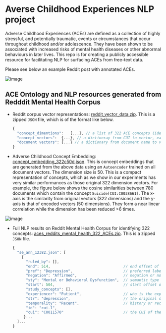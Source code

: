 # Averse Childhood Experiences NLP project
Adverse Childhood Experiences (ACEs) are defined as a collection of highly stressful, and potentially traumatic, events or circumstances that occur throughout childhood and/or adolescence. They have been shown to be associated with increased risks of mental health diseases or other abnormal behaviours in later lives. This repo is for creating a publicly accessible resource for facilitating NLP for surfacing ACEs from free-text data.

Please see below an example Reddit post with annotated ACEs.

![image](https://user-images.githubusercontent.com/6075558/169579155-988bf561-4dd1-4dd6-ab78-13d332e9be0b.png)


## ACE Ontology and NLP resources generated from Redddit Mental Health Corpus
- Reddit corpus vector representations: [reddit_vector_data.zip](./Reddit-MH/reddit_vector_data.json.zip). This is a zipped `JSON` file, which is of the format like below.
  ```javascript
  {
    "concept_dimentions":	[...], // a list of 322 ACE concepts (identified as UMLS CUIs)
    "concept vectors":	{...}, // a dictionray from CUI to vector, each dimension of the vector is a concept (the order follows the concept list above)
    "document vectors":	{...} // a dictionary from document name to vector, the dimensions are the same as those of the concept vectors above.
  }
  ```
- Adverse Childhood Concept Embedding: [concept_embedding_322c50d.json](./Reddit-MH/concept_embedding_322c50d.json). This is concept embeddings that are generated from the above data using an `Autoencoder` trained on all document vectors. The dimension size is 50. This is a compact representation of concepts, which as we show in our experiments has very similar performances as those original 322 dimension vectors. For example, the figure below shows the cosine similarities between 780 documents which contain the concept `Suicide[CUI:C0038661]`. The x-axis is the similarity from original vectors (322 dimensions) and the y-axis is that of encoded vectors (50 dimensions). They form a near linear correlation while the dimension has been reduced >6 times.

![image](https://user-images.githubusercontent.com/6075558/169578177-c8b1ecdb-b526-4f31-95ef-87b294b7e868.png)

- Full NLP results on Reddit Mental Health Corpus for identifying 322 concepts: [aces_reddits_mental_health_322_ACEs.zip](./Reddit-MH/aces_reddits_mental_health_322_ACEs.zip). This is a zipped `JSON` file.
  ```javascript
  {
    "se_ann_12382.json": [
      {
        "ruled_by": [], 
        "end": 514,                                 // end offset of the mention
        "pref": "Depression",                       // preferred label of the concept as defined in UMLS
        "negation": "Affirmed",                     // negation or not
        "sty": "Mental or Behavioral Dysfunction",  // semantic type of the concept as defined in UMLS
        "start": 504,                               // start offset of the mention
        "study_concepts": [], 
        "experiencer": "Patient",                   // who is the experiencer
        "str": "depression",                        // the original string
        "temporality": "Recent",                    // history or recent mention
        "id": "cui-1", 
        "cui": "C0011570"                           // the CUI of the concept as in UMLS
       }...
    ]...
  }
  ```
